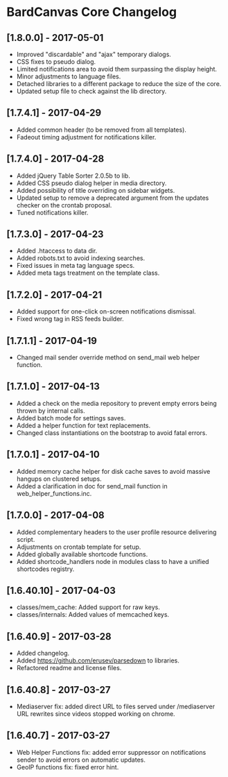 
# BardCanvas Core Changelog 

## [1.8.0.0] - 2017-05-01

- Improved "discardable" and "ajax" temporary dialogs.
- CSS fixes to pseudo dialog.
- Limited notifications area to avoid them surpassing the display height.
- Minor adjustments to language files.
- Detached libraries to a different package to reduce the size of the core.
- Updated setup file to check against the lib directory.

## [1.7.4.1] - 2017-04-29

- Added common header (to be removed from all templates).
- Fadeout timing adjustment for notifications killer.

## [1.7.4.0] - 2017-04-28

- Added jQuery Table Sorter 2.0.5b to lib.
- Added CSS pseudo dialog helper in media directory.
- Added possibility of title overriding on sidebar widgets.
- Updated setup to remove a deprecated argument from the updates checker on the crontab proposal.
- Tuned notifications killer.

## [1.7.3.0] - 2017-04-23

- Added .htaccess to data dir.
- Added robots.txt to avoid indexing searches.
- Fixed issues in meta tag language specs.
- Added meta tags treatment on the template class.

## [1.7.2.0] - 2017-04-21

- Added support for one-click on-screen notifications dismissal.
- Fixed wrong tag in RSS feeds builder.

## [1.7.1.1] - 2017-04-19

- Changed mail sender override method on send_mail web helper function.

## [1.7.1.0] - 2017-04-13

- Added a check on the media repository to prevent empty errors being thrown by internal calls.
- Added batch mode for settings saves.
- Added a helper function for text replacements.
- Changed class instantiations on the bootstrap to avoid fatal errors.

## [1.7.0.1] - 2017-04-10

- Added memory cache helper for disk cache saves to avoid massive hangups on clustered setups.
- Added a clarification in doc for send_mail function in web_helper_functions.inc.

## [1.7.0.0] - 2017-04-08

- Added complementary headers to the user profile resource delivering script.
- Adjustments on crontab template for setup.
- Added globally available shortcode functions.
- Added shortcode_handlers node in modules class to have a unified shortcodes registry.

## [1.6.40.10] - 2017-04-03

- classes/mem_cache: Added support for raw keys.
- classes/internals: Added values of memcached keys.

## [1.6.40.9] - 2017-03-28

- Added changelog.
- Added https://github.com/erusev/parsedown to libraries.
- Refactored readme and license files.

## [1.6.40.8] - 2017-03-27

- Mediaserver fix: added direct URL to files served under /mediaserver URL rewrites since videos stopped working on chrome.

## [1.6.40.7] - 2017-03-27

- Web Helper Functions fix: added error suppressor on notifications sender to avoid errors on automatic updates.
- GeoIP functions fix: fixed error hint.
